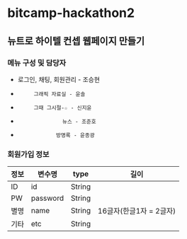 # bitcamp-hackathon2

## 뉴트로 하이텔 컨셉 웹페이지 만들기

### 메뉴 구성 및 담당자

- 로그인, 채팅, 회원관리 - 조승현
-          그래픽 자료실 - 윤솔
-          그때 그시절-☆ - 신지윤
-                   뉴스 - 조준호
-                 방명록 - 윤종광

### 회원가입 정보

| 정보 | 변수명   | type   | 길이                    |
| ---- | -------- | ------ | ----------------------- |
| ID   | id       | String |                         |
| PW   | password | String |                         |
| 별명 | name     | String | 16글자(한글1자 = 2글자) |
| 기타 | etc      | String |                         |
